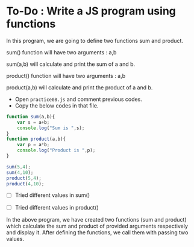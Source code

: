 # To-Do : Write a JS program using functions

In this program, we are going to define two functions sum and product.

sum() function will have two arguments : a,b

sum(a,b) will calculate and print the sum of a and b.


product() function will have two arguments : a,b

product(a,b) will calculate and print the product of a and b.

- Open `practice08.js` and comment previous codes.
- Copy the below codes in that file.


```js
function sum(a,b){
    var s = a+b;
    console.log("Sum is ",s);
}
function product(a,b){
    var p = a*b;
    console.log("Product is ",p);
}

sum(5,4);
sum(4,10);
product(5,4);
product(4,10);
```
* [ ]  Tried different values in sum()
* [ ]  Tried different values in product()


In the above program, we have created two functions (sum and product) which calculate the sum and product of provided arguments respectively and display it. After defining the functions, we call them with passing two values.
